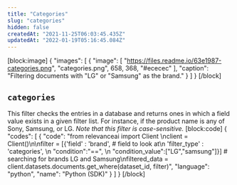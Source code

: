 ```yaml
---
title: "Categories"
slug: "categories"
hidden: false
createdAt: "2021-11-25T06:03:45.435Z"
updatedAt: "2022-01-19T05:16:45.084Z"
---
```

[block:image]
{
  "images": [
    {
      "image": [
        "https://files.readme.io/63e1987-categories.png",
        "categories.png",
        658,
        368,
        "#ececec"
      ],
      "caption": "Filtering documents with \"LG\" or \"Samsung\" as the brand."
    }
  ]
}
[/block]
## `categories`
This filter checks the entries in a database and returns ones in which a field value exists in a given filter list. For instance, if the product name is any of Sony, Samsung, or LG. *Note that this filter is case-sensitive.*
[block:code]
{
  "codes": [
    {
      "code": "from relevanceai import Client \nclient = Client()\n\nfilter =  [{'field' : 'brand',                          # field to look at\n            'filter_type' : 'categories', \n            \"condition\":\"==\", \n            \"condition_value\":[\"LG\",\"samsung\"]}]  # searching for brands LG and Samsung\nfiltered_data = client.datasets.documents.get_where(dataset_id, filter)",
      "language": "python",
      "name": "Python (SDK)"
    }
  ]
}
[/block]